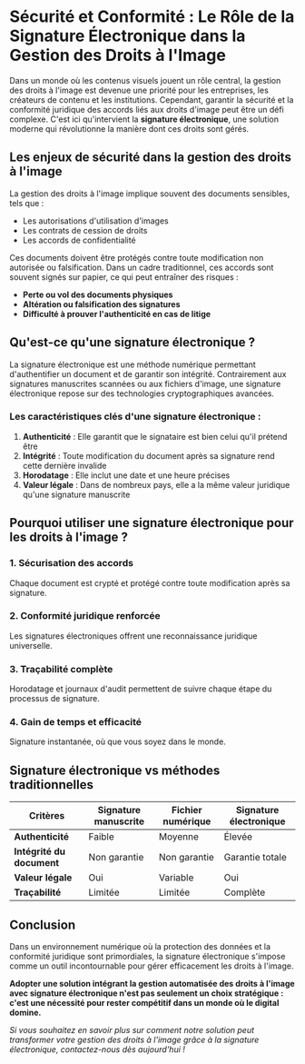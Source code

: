# Sécurité et Conformité : Le Rôle de la Signature Électronique dans la Gestion des Droits à l'Image

Dans un monde où les contenus visuels jouent un rôle central, la gestion des droits à l'image est devenue une priorité pour les entreprises, les créateurs de contenu et les institutions. Cependant, garantir la sécurité et la conformité juridique des accords liés aux droits d'image peut être un défi complexe. C'est ici qu'intervient la **signature électronique**, une solution moderne qui révolutionne la manière dont ces droits sont gérés.

## Les enjeux de sécurité dans la gestion des droits à l'image

La gestion des droits à l'image implique souvent des documents sensibles, tels que :
- Les autorisations d'utilisation d'images
- Les contrats de cession de droits
- Les accords de confidentialité

Ces documents doivent être protégés contre toute modification non autorisée ou falsification. Dans un cadre traditionnel, ces accords sont souvent signés sur papier, ce qui peut entraîner des risques :
- **Perte ou vol des documents physiques**
- **Altération ou falsification des signatures**
- **Difficulté à prouver l'authenticité en cas de litige**

## Qu'est-ce qu'une signature électronique ?

La signature électronique est une méthode numérique permettant d'authentifier un document et de garantir son intégrité. Contrairement aux signatures manuscrites scannées ou aux fichiers d'image, une signature électronique repose sur des technologies cryptographiques avancées.

### Les caractéristiques clés d'une signature électronique :
1. **Authenticité** : Elle garantit que le signataire est bien celui qu'il prétend être
2. **Intégrité** : Toute modification du document après sa signature rend cette dernière invalide
3. **Horodatage** : Elle inclut une date et une heure précises
4. **Valeur légale** : Dans de nombreux pays, elle a la même valeur juridique qu'une signature manuscrite

## Pourquoi utiliser une signature électronique pour les droits à l'image ?

### 1. Sécurisation des accords
Chaque document est crypté et protégé contre toute modification après sa signature.

### 2. Conformité juridique renforcée
Les signatures électroniques offrent une reconnaissance juridique universelle.

### 3. Traçabilité complète
Horodatage et journaux d'audit permettent de suivre chaque étape du processus de signature.

### 4. Gain de temps et efficacité
Signature instantanée, où que vous soyez dans le monde.

## Signature électronique vs méthodes traditionnelles

| Critères | Signature manuscrite | Fichier numérique | Signature électronique |
|----------|---------------------|-------------------|------------------------|
| **Authenticité** | Faible | Moyenne | Élevée |
| **Intégrité du document** | Non garantie | Non garantie | Garantie totale |
| **Valeur légale** | Oui | Variable | Oui |
| **Traçabilité** | Limitée | Limitée | Complète |

## Conclusion

Dans un environnement numérique où la protection des données et la conformité juridique sont primordiales, la signature électronique s'impose comme un outil incontournable pour gérer efficacement les droits à l'image.

**Adopter une solution intégrant la gestion automatisée des droits à l'image avec signature électronique n'est pas seulement un choix stratégique : c'est une nécessité pour rester compétitif dans un monde où le digital domine.**

*Si vous souhaitez en savoir plus sur comment notre solution peut transformer votre gestion des droits à l'image grâce à la signature électronique, contactez-nous dès aujourd'hui !*
